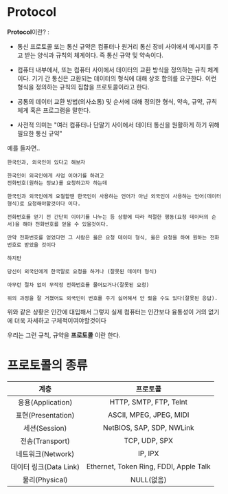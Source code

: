 # Protocol
**Protocol**이란? : 

- 통신 프로토콜 또는 통신 규약은 컴퓨터나 원거리 통신 장비 사이에서 메시지를 주고 받는 양식과 규칙의 체계이다. 즉 통신 규약 및 약속이다.

- 컴퓨터 내부에서, 또는 컴퓨터 사이에서 데이터의 교환 방식을 정의하는 규칙 체계이다. 기기 간 통신은 교환되는 데이터의 형식에 대해 상호 합의를 요구한다. 이런 형식을 정의하는 규칙의 집합을 프로토콜이라고 한다.

- 공통의 데이터 교환 방법(의사소통) 및 순서에 대해 정의한 형식, 약속, 규약, 규칙 체계 혹은 프로그램을 말한다.

- 사전적 의미는 "여러 컴퓨터나 단말기 사이에서 데이터 통신을 원활하게 하기 위해 필요한 통신 규약"

예를 들자면..
```
한국인과, 외국인이 있다고 해보자

한국인이 외국인에게 사업 이야기를 하려고 
전화번호(원하는 정보)롤 요청하고자 하는데 

한국인과 외국인에게 요철할땐 한국인이 사용하는 언어가 아닌 외국인이 사용하는 언어(데이터 형식)로 요청해야할것이다 이다.

전화번호를 얻기 전 간단히 이야기를 나누는 등 상황에 따라 적절한 행동(요청 데이터의 순서)을 해야 전화번호를 얻을 수 있을것이다. 

만약 전화번호를 얻었다면 그 사람은 옳은 요청 데이터 형식, 옳은 요청을 하여 원하는 전화번호로 받았을 것이다 

하지만
 
당신이 외국인에게 한국말로 요청을 하거나 (잘못된 데이터 형식)

아무런 절차 없이 무작정 전화번호를 물어보거나(잘못된 요청) 

위의 과정을 잘 거쳤어도 외국인이 번호를 주기 싫어해서 안 줬을 수도 있다(잘못된 응답). 

```

위와 같은 상황은 인간에 대입해서 그렇지 실제 컴퓨터는 인간보다 융통성이 거의 없기에 더욱 자세하고 구체적이여야할것이다 

우리는 그런 규칙, 규약을 **프로토콜** 이란 한다.

# 프로토콜의 종류

|계층|프로토콜|
|:----:|:----:|
|응용(Application)|HTTP, SMTP, FTP, Telnt|
|표현(Presentation)|ASCII, MPEG, JPEG, MIDI|
|세션(Session)|NetBIOS, SAP, SDP, NWLink|
|전송(Transport)|TCP, UDP, SPX|
|네트워크(Network)|IP, IPX|
|데이터 링크(Data Link)|Ethernet, Token Ring, FDDI, Apple Talk|
|물리(Physical)|NULL(없음)|

